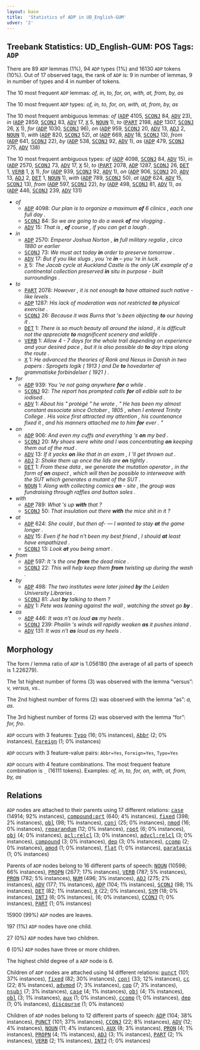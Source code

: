 ```yaml
---
layout: base
title:  'Statistics of ADP in UD_English-GUM'
udver: '2'
---
```


## Treebank Statistics: UD_English-GUM: POS Tags: `ADP`

There are 89 `ADP` lemmas (1%), 94 `ADP` types (1%) and 16130 `ADP` tokens (10%).
Out of 17 observed tags, the rank of `ADP` is: 9 in number of lemmas, 9 in number of types and 4 in number of tokens.

The 10 most frequent `ADP` lemmas: <em>of, in, to, for, on, with, at, from, by, as</em>

The 10 most frequent `ADP` types:  <em>of, in, to, for, on, with, at, from, by, as</em>

The 10 most frequent ambiguous lemmas: <em>of</em> (<tt><a href="en_gum-pos-ADP.html">ADP</a></tt> 4105, <tt><a href="en_gum-pos-SCONJ.html">SCONJ</a></tt> 84, <tt><a href="en_gum-pos-ADV.html">ADV</a></tt> 23), <em>in</em> (<tt><a href="en_gum-pos-ADP.html">ADP</a></tt> 2859, <tt><a href="en_gum-pos-SCONJ.html">SCONJ</a></tt> 83, <tt><a href="en_gum-pos-ADV.html">ADV</a></tt> 17, <tt><a href="en_gum-pos-X.html">X</a></tt> 5, <tt><a href="en_gum-pos-NOUN.html">NOUN</a></tt> 1), <em>to</em> (<tt><a href="en_gum-pos-PART.html">PART</a></tt> 2198, <tt><a href="en_gum-pos-ADP.html">ADP</a></tt> 1307, <tt><a href="en_gum-pos-SCONJ.html">SCONJ</a></tt> 26, <tt><a href="en_gum-pos-X.html">X</a></tt> 1), <em>for</em> (<tt><a href="en_gum-pos-ADP.html">ADP</a></tt> 1030, <tt><a href="en_gum-pos-SCONJ.html">SCONJ</a></tt> 96), <em>on</em> (<tt><a href="en_gum-pos-ADP.html">ADP</a></tt> 959, <tt><a href="en_gum-pos-SCONJ.html">SCONJ</a></tt> 20, <tt><a href="en_gum-pos-ADV.html">ADV</a></tt> 13, <tt><a href="en_gum-pos-ADJ.html">ADJ</a></tt> 2, <tt><a href="en_gum-pos-NOUN.html">NOUN</a></tt> 1), <em>with</em> (<tt><a href="en_gum-pos-ADP.html">ADP</a></tt> 820, <tt><a href="en_gum-pos-SCONJ.html">SCONJ</a></tt> 52), <em>at</em> (<tt><a href="en_gum-pos-ADP.html">ADP</a></tt> 669, <tt><a href="en_gum-pos-ADV.html">ADV</a></tt> 18, <tt><a href="en_gum-pos-SCONJ.html">SCONJ</a></tt> 13), <em>from</em> (<tt><a href="en_gum-pos-ADP.html">ADP</a></tt> 641, <tt><a href="en_gum-pos-SCONJ.html">SCONJ</a></tt> 22), <em>by</em> (<tt><a href="en_gum-pos-ADP.html">ADP</a></tt> 538, <tt><a href="en_gum-pos-SCONJ.html">SCONJ</a></tt> 92, <tt><a href="en_gum-pos-ADV.html">ADV</a></tt> 1), <em>as</em> (<tt><a href="en_gum-pos-ADP.html">ADP</a></tt> 479, <tt><a href="en_gum-pos-SCONJ.html">SCONJ</a></tt> 275, <tt><a href="en_gum-pos-ADV.html">ADV</a></tt> 138)

The 10 most frequent ambiguous types:  <em>of</em> (<tt><a href="en_gum-pos-ADP.html">ADP</a></tt> 4098, <tt><a href="en_gum-pos-SCONJ.html">SCONJ</a></tt> 84, <tt><a href="en_gum-pos-ADV.html">ADV</a></tt> 15), <em>in</em> (<tt><a href="en_gum-pos-ADP.html">ADP</a></tt> 2570, <tt><a href="en_gum-pos-SCONJ.html">SCONJ</a></tt> 73, <tt><a href="en_gum-pos-ADV.html">ADV</a></tt> 17, <tt><a href="en_gum-pos-X.html">X</a></tt> 5), <em>to</em> (<tt><a href="en_gum-pos-PART.html">PART</a></tt> 2078, <tt><a href="en_gum-pos-ADP.html">ADP</a></tt> 1287, <tt><a href="en_gum-pos-SCONJ.html">SCONJ</a></tt> 26, <tt><a href="en_gum-pos-DET.html">DET</a></tt> 1, <tt><a href="en_gum-pos-VERB.html">VERB</a></tt> 1, <tt><a href="en_gum-pos-X.html">X</a></tt> 1), <em>for</em> (<tt><a href="en_gum-pos-ADP.html">ADP</a></tt> 939, <tt><a href="en_gum-pos-SCONJ.html">SCONJ</a></tt> 92, <tt><a href="en_gum-pos-ADV.html">ADV</a></tt> 1), <em>on</em> (<tt><a href="en_gum-pos-ADP.html">ADP</a></tt> 906, <tt><a href="en_gum-pos-SCONJ.html">SCONJ</a></tt> 20, <tt><a href="en_gum-pos-ADV.html">ADV</a></tt> 13, <tt><a href="en_gum-pos-ADJ.html">ADJ</a></tt> 2, <tt><a href="en_gum-pos-DET.html">DET</a></tt> 1, <tt><a href="en_gum-pos-NOUN.html">NOUN</a></tt> 1), <em>with</em> (<tt><a href="en_gum-pos-ADP.html">ADP</a></tt> 789, <tt><a href="en_gum-pos-SCONJ.html">SCONJ</a></tt> 50), <em>at</em> (<tt><a href="en_gum-pos-ADP.html">ADP</a></tt> 624, <tt><a href="en_gum-pos-ADV.html">ADV</a></tt> 15, <tt><a href="en_gum-pos-SCONJ.html">SCONJ</a></tt> 13), <em>from</em> (<tt><a href="en_gum-pos-ADP.html">ADP</a></tt> 597, <tt><a href="en_gum-pos-SCONJ.html">SCONJ</a></tt> 22), <em>by</em> (<tt><a href="en_gum-pos-ADP.html">ADP</a></tt> 498, <tt><a href="en_gum-pos-SCONJ.html">SCONJ</a></tt> 81, <tt><a href="en_gum-pos-ADV.html">ADV</a></tt> 1), <em>as</em> (<tt><a href="en_gum-pos-ADP.html">ADP</a></tt> 446, <tt><a href="en_gum-pos-SCONJ.html">SCONJ</a></tt> 239, <tt><a href="en_gum-pos-ADV.html">ADV</a></tt> 131)


* <em>of</em>
  * <tt><a href="en_gum-pos-ADP.html">ADP</a></tt> 4098: <em>Our plan is to organize a maximum <b>of</b> 6 clinics , each one full day .</em>
  * <tt><a href="en_gum-pos-SCONJ.html">SCONJ</a></tt> 84: <em>So we are going to do a week <b>of</b> me vlogging .</em>
  * <tt><a href="en_gum-pos-ADV.html">ADV</a></tt> 15: <em>That is , <b>of</b> course , if you can get a laugh .</em>
* <em>in</em>
  * <tt><a href="en_gum-pos-ADP.html">ADP</a></tt> 2570: <em>Emperor Joshua Norton , <b>in</b> full military regalia , circa 1880 or earlier</em>
  * <tt><a href="en_gum-pos-SCONJ.html">SCONJ</a></tt> 73: <em>We must act today <b>in</b> order to preserve tomorrow .</em>
  * <tt><a href="en_gum-pos-ADV.html">ADV</a></tt> 17: <em>But if you like slugs , you 're <b>in</b> – you 're in luck .</em>
  * <tt><a href="en_gum-pos-X.html">X</a></tt> 5: <em>The Jacob cycle at Auckland Castle is the only UK example of a continental collection preserved <b>in</b> situ in purpose - built surroundings .</em>
* <em>to</em>
  * <tt><a href="en_gum-pos-PART.html">PART</a></tt> 2078: <em>However , it is not enough <b>to</b> have attained such native - like levels .</em>
  * <tt><a href="en_gum-pos-ADP.html">ADP</a></tt> 1287: <em>His lack of moderation was not restricted <b>to</b> physical exercise .</em>
  * <tt><a href="en_gum-pos-SCONJ.html">SCONJ</a></tt> 26: <em>Because it was Burns that 's been objecting <b>to</b> our having it .</em>
  * <tt><a href="en_gum-pos-DET.html">DET</a></tt> 1: <em>There is so much beauty all around the island , it is difficult not the appreciate <b>to</b> magnificent scenery and wildlife .</em>
  * <tt><a href="en_gum-pos-VERB.html">VERB</a></tt> 1: <em>Allow 4 - 7 days for the whole trail depending on experience and your desired pace , but it is also possible do <b>to</b> day trips along the route .</em>
  * <tt><a href="en_gum-pos-X.html">X</a></tt> 1: <em>He advanced the theories of Rank and Nexus in Danish in two papers : Sprogets logik ( 1913 ) and De <b>to</b> hovedarter af grammatiske forbindelser ( 1921 ) .</em>
* <em>for</em>
  * <tt><a href="en_gum-pos-ADP.html">ADP</a></tt> 939: <em>You 're not going anywhere <b>for</b> a while .</em>
  * <tt><a href="en_gum-pos-SCONJ.html">SCONJ</a></tt> 92: <em>The report has prompted calls <b>for</b> all edible salt to be iodised .</em>
  * <tt><a href="en_gum-pos-ADV.html">ADV</a></tt> 1: <em>About his " protégé " he wrote , " He has been my almost constant associate since October , 1805 , when I entered Trinity College . His voice first attracted my attention , his countenance fixed it , and his manners attached me to him <b>for</b> ever . "</em>
* <em>on</em>
  * <tt><a href="en_gum-pos-ADP.html">ADP</a></tt> 906: <em>And even my cuffs and everything 's <b>on</b> my bed .</em>
  * <tt><a href="en_gum-pos-SCONJ.html">SCONJ</a></tt> 20: <em>My shoes were white and I was concentrating <b>on</b> keeping them out of the mud .</em>
  * <tt><a href="en_gum-pos-ADV.html">ADV</a></tt> 13: <em>If it yacks <b>on</b> like that in an exam , I ’ll get thrown out .</em>
  * <tt><a href="en_gum-pos-ADJ.html">ADJ</a></tt> 2: <em>Shake them up once the lids are <b>on</b> tightly .</em>
  * <tt><a href="en_gum-pos-DET.html">DET</a></tt> 1: <em>From these data , we generate the mutation operator , in the form of <b>on</b> aspect , which will then be possible to interweave with the SUT which generates a mutant of the SUT .</em>
  * <tt><a href="en_gum-pos-NOUN.html">NOUN</a></tt> 1: <em>Along with collecting comics <b>on</b> - site , the group was fundraising through raffles and button sales .</em>
* <em>with</em>
  * <tt><a href="en_gum-pos-ADP.html">ADP</a></tt> 789: <em>What 's up <b>with</b> that ?</em>
  * <tt><a href="en_gum-pos-SCONJ.html">SCONJ</a></tt> 50: <em>That insulation out there <b>with</b> the mice shit in it ?</em>
* <em>at</em>
  * <tt><a href="en_gum-pos-ADP.html">ADP</a></tt> 624: <em>She could , but then af- — I wanted to stay <b>at</b> the game longer .</em>
  * <tt><a href="en_gum-pos-ADV.html">ADV</a></tt> 15: <em>Even if he had n't been my best friend , I should <b>at</b> least have empathized .</em>
  * <tt><a href="en_gum-pos-SCONJ.html">SCONJ</a></tt> 13: <em>Look <b>at</b> you being smart .</em>
* <em>from</em>
  * <tt><a href="en_gum-pos-ADP.html">ADP</a></tt> 597: <em>It 's the one <b>from</b> the dead mice .</em>
  * <tt><a href="en_gum-pos-SCONJ.html">SCONJ</a></tt> 22: <em>This will help keep them <b>from</b> twisting up during the wash .</em>
* <em>by</em>
  * <tt><a href="en_gum-pos-ADP.html">ADP</a></tt> 498: <em>The two institutes were later joined <b>by</b> the Leiden University Libraries .</em>
  * <tt><a href="en_gum-pos-SCONJ.html">SCONJ</a></tt> 81: <em>Just <b>by</b> talking to them ?</em>
  * <tt><a href="en_gum-pos-ADV.html">ADV</a></tt> 1: <em>Pete was leaning against the wall , watching the street go <b>by</b> .</em>
* <em>as</em>
  * <tt><a href="en_gum-pos-ADP.html">ADP</a></tt> 446: <em>It was n’t as loud <b>as</b> my heels .</em>
  * <tt><a href="en_gum-pos-SCONJ.html">SCONJ</a></tt> 239: <em>Phailin 's winds will rapidly weaken <b>as</b> it pushes inland .</em>
  * <tt><a href="en_gum-pos-ADV.html">ADV</a></tt> 131: <em>It was n’t <b>as</b> loud as my heels .</em>

## Morphology

The form / lemma ratio of `ADP` is 1.056180 (the average of all parts of speech is 1.226279).

The 1st highest number of forms (3) was observed with the lemma “versus”: <em>v, versus, vs.</em>.

The 2nd highest number of forms (2) was observed with the lemma “as”: <em>a, as</em>.

The 3rd highest number of forms (2) was observed with the lemma “for”: <em>for, fro</em>.

`ADP` occurs with 3 features: <tt><a href="en_gum-feat-Typo.html">Typo</a></tt> (16; 0% instances), <tt><a href="en_gum-feat-Abbr.html">Abbr</a></tt> (2; 0% instances), <tt><a href="en_gum-feat-Foreign.html">Foreign</a></tt> (1; 0% instances)

`ADP` occurs with 3 feature-value pairs: `Abbr=Yes`, `Foreign=Yes`, `Typo=Yes`

`ADP` occurs with 4 feature combinations.
The most frequent feature combination is `_` (16111 tokens).
Examples: <em>of, in, to, for, on, with, at, from, by, as</em>


## Relations

`ADP` nodes are attached to their parents using 17 different relations: <tt><a href="en_gum-dep-case.html">case</a></tt> (14914; 92% instances), <tt><a href="en_gum-dep-compound-prt.html">compound:prt</a></tt> (640; 4% instances), <tt><a href="en_gum-dep-fixed.html">fixed</a></tt> (398; 2% instances), <tt><a href="en_gum-dep-obl.html">obl</a></tt> (98; 1% instances), <tt><a href="en_gum-dep-conj.html">conj</a></tt> (25; 0% instances), <tt><a href="en_gum-dep-nmod.html">nmod</a></tt> (16; 0% instances), <tt><a href="en_gum-dep-reparandum.html">reparandum</a></tt> (12; 0% instances), <tt><a href="en_gum-dep-root.html">root</a></tt> (6; 0% instances), <tt><a href="en_gum-dep-obj.html">obj</a></tt> (4; 0% instances), <tt><a href="en_gum-dep-acl-relcl.html">acl:relcl</a></tt> (3; 0% instances), <tt><a href="en_gum-dep-advcl-relcl.html">advcl:relcl</a></tt> (3; 0% instances), <tt><a href="en_gum-dep-compound.html">compound</a></tt> (3; 0% instances), <tt><a href="en_gum-dep-dep.html">dep</a></tt> (3; 0% instances), <tt><a href="en_gum-dep-ccomp.html">ccomp</a></tt> (2; 0% instances), <tt><a href="en_gum-dep-amod.html">amod</a></tt> (1; 0% instances), <tt><a href="en_gum-dep-flat.html">flat</a></tt> (1; 0% instances), <tt><a href="en_gum-dep-parataxis.html">parataxis</a></tt> (1; 0% instances)

Parents of `ADP` nodes belong to 16 different parts of speech: <tt><a href="en_gum-pos-NOUN.html">NOUN</a></tt> (10598; 66% instances), <tt><a href="en_gum-pos-PROPN.html">PROPN</a></tt> (2677; 17% instances), <tt><a href="en_gum-pos-VERB.html">VERB</a></tt> (787; 5% instances), <tt><a href="en_gum-pos-PRON.html">PRON</a></tt> (782; 5% instances), <tt><a href="en_gum-pos-NUM.html">NUM</a></tt> (496; 3% instances), <tt><a href="en_gum-pos-ADJ.html">ADJ</a></tt> (275; 2% instances), <tt><a href="en_gum-pos-ADV.html">ADV</a></tt> (177; 1% instances), <tt><a href="en_gum-pos-ADP.html">ADP</a></tt> (104; 1% instances), <tt><a href="en_gum-pos-SCONJ.html">SCONJ</a></tt> (98; 1% instances), <tt><a href="en_gum-pos-DET.html">DET</a></tt> (82; 1% instances), <tt><a href="en_gum-pos-X.html">X</a></tt> (22; 0% instances), <tt><a href="en_gum-pos-SYM.html">SYM</a></tt> (18; 0% instances), <tt><a href="en_gum-pos-INTJ.html">INTJ</a></tt> (6; 0% instances),  (6; 0% instances), <tt><a href="en_gum-pos-CCONJ.html">CCONJ</a></tt> (1; 0% instances), <tt><a href="en_gum-pos-PART.html">PART</a></tt> (1; 0% instances)

15900 (99%) `ADP` nodes are leaves.

197 (1%) `ADP` nodes have one child.

27 (0%) `ADP` nodes have two children.

6 (0%) `ADP` nodes have three or more children.

The highest child degree of a `ADP` node is 6.

Children of `ADP` nodes are attached using 14 different relations: <tt><a href="en_gum-dep-punct.html">punct</a></tt> (101; 37% instances), <tt><a href="en_gum-dep-fixed.html">fixed</a></tt> (82; 30% instances), <tt><a href="en_gum-dep-conj.html">conj</a></tt> (33; 12% instances), <tt><a href="en_gum-dep-cc.html">cc</a></tt> (22; 8% instances), <tt><a href="en_gum-dep-advmod.html">advmod</a></tt> (7; 3% instances), <tt><a href="en_gum-dep-cop.html">cop</a></tt> (7; 3% instances), <tt><a href="en_gum-dep-nsubj.html">nsubj</a></tt> (7; 3% instances), <tt><a href="en_gum-dep-case.html">case</a></tt> (4; 1% instances), <tt><a href="en_gum-dep-obj.html">obj</a></tt> (4; 1% instances), <tt><a href="en_gum-dep-obl.html">obl</a></tt> (3; 1% instances), <tt><a href="en_gum-dep-aux.html">aux</a></tt> (1; 0% instances), <tt><a href="en_gum-dep-ccomp.html">ccomp</a></tt> (1; 0% instances), <tt><a href="en_gum-dep-dep.html">dep</a></tt> (1; 0% instances), <tt><a href="en_gum-dep-discourse.html">discourse</a></tt> (1; 0% instances)

Children of `ADP` nodes belong to 12 different parts of speech: <tt><a href="en_gum-pos-ADP.html">ADP</a></tt> (104; 38% instances), <tt><a href="en_gum-pos-PUNCT.html">PUNCT</a></tt> (101; 37% instances), <tt><a href="en_gum-pos-CCONJ.html">CCONJ</a></tt> (22; 8% instances), <tt><a href="en_gum-pos-ADV.html">ADV</a></tt> (12; 4% instances), <tt><a href="en_gum-pos-NOUN.html">NOUN</a></tt> (11; 4% instances), <tt><a href="en_gum-pos-AUX.html">AUX</a></tt> (8; 3% instances), <tt><a href="en_gum-pos-PRON.html">PRON</a></tt> (4; 1% instances), <tt><a href="en_gum-pos-PROPN.html">PROPN</a></tt> (4; 1% instances), <tt><a href="en_gum-pos-ADJ.html">ADJ</a></tt> (3; 1% instances), <tt><a href="en_gum-pos-PART.html">PART</a></tt> (2; 1% instances), <tt><a href="en_gum-pos-VERB.html">VERB</a></tt> (2; 1% instances), <tt><a href="en_gum-pos-INTJ.html">INTJ</a></tt> (1; 0% instances)

